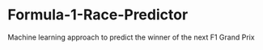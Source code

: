 # Formula-1-Race-Predictor
Machine learning approach to predict the winner of the next F1 Grand Prix
